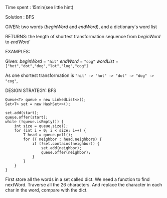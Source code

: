 Time spent : 15min(see little hint)

Solution : BFS

GIVEN:  two words (*beginWord* and *endWord*), and a dictionary's word list

RETURNS: the length of shortest transformation sequence from *beginWord* to *endWord*

EXAMPLES:

Given:
*beginWord* = `"hit"`
*endWord* = `"cog"`
*wordList* = `["hot","dot","dog","lot","log","cog"]`

As one shortest transformation is `"hit" -> "hot" -> "dot" -> "dog" -> "cog"`,

DESIGN STRATEGY: BFS



```
Queue<T> queue = new LinkedList<>();
Set<T> set = new HashSet<>();

set.add(start);
queue.offer(start);
while (!queue.isEmpty()) {
    int size = queue.size();
    for (int i = 0; i < size; i++) {
        T head = queue.poll();
        for (T neighbor : head.neighbors) {
            if (!set.contains(neighbor)) {
                set.add(neighbor);
                queue.offer(neighbor);
            }
        }
    }
}
```

First store all the words in a set called dict. We need a function to find nextWord. Traverse all the 26 characters. And replace the character in each char in the word, compare with the dict.